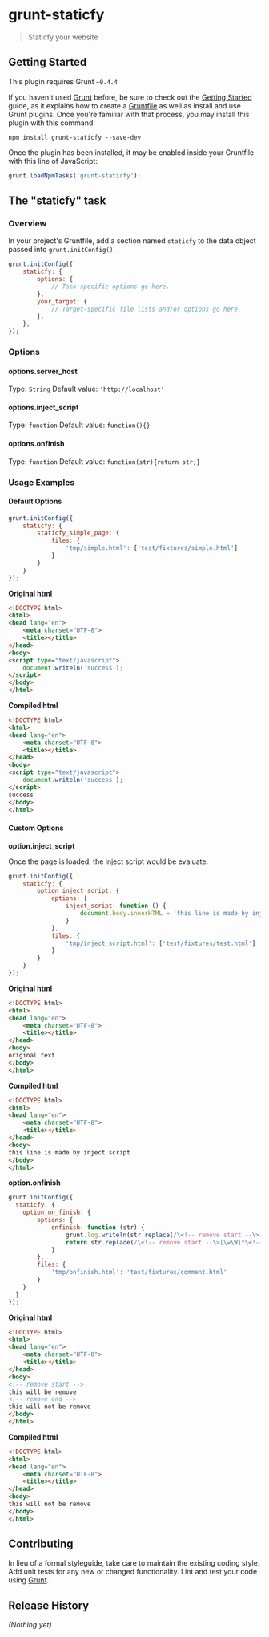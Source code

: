 # grunt-staticfy

> Staticfy your website

## Getting Started
This plugin requires Grunt `~0.4.4`

If you haven't used [Grunt](http://gruntjs.com/) before, be sure to check out the [Getting Started](http://gruntjs.com/getting-started) guide, as it explains how to create a [Gruntfile](http://gruntjs.com/sample-gruntfile) as well as install and use Grunt plugins. Once you're familiar with that process, you may install this plugin with this command:

```shell
npm install grunt-staticfy --save-dev
```

Once the plugin has been installed, it may be enabled inside your Gruntfile with this line of JavaScript:

```js
grunt.loadNpmTasks('grunt-staticfy');
```

## The "staticfy" task

### Overview
In your project's Gruntfile, add a section named `staticfy` to the data object passed into `grunt.initConfig()`.

```js
grunt.initConfig({
	staticfy: {
		options: {
			// Task-specific options go here.
		},
		your_target: {
			// Target-specific file lists and/or options go here.
		},
	},
});
```

### Options

#### options.server_host
Type: `String`
Default value: `'http://localhost'`

#### options.inject_script
Type: `function`
Default value: `function(){}`

#### options.onfinish
Type: `function`
Default value: `function(str){return str;}`

### Usage Examples

#### Default Options

```js
grunt.initConfig({
	staticfy: {
		staticfy_simple_page: {
		    files: {
		        'tmp/simple.html': ['test/fixtures/simple.html']
		    }
		}
	}
});
```

**Original html**

```html
<!DOCTYPE html>
<html>
<head lang="en">
    <meta charset="UTF-8">
    <title></title>
</head>
<body>
<script type="text/javascript">
    document.writeln('success');
</script>
</body>
</html>
```

**Compiled html**

```html
<!DOCTYPE html>
<html>
<head lang="en">
    <meta charset="UTF-8">
    <title></title>
</head>
<body>
<script type="text/javascript">
    document.writeln('success');
</script>
success
</body>
</html>
```

#### Custom Options

**option.inject_script**

Once the page is loaded, the inject script would be evaluate.

```js
grunt.initConfig({
	staticfy: {
		option_inject_script: {
		    options: {
		        inject_script: function () {
		            document.body.innerHTML = 'this line is made by inject script';
		        }
		    },
		    files: {
		        'tmp/inject_script.html': ['test/fixtures/test.html']
		    }
		}
	}
});
```

**Original html**

```html
<!DOCTYPE html>
<html>
<head lang="en">
    <meta charset="UTF-8">
    <title></title>
</head>
<body>
original text
</body>
</html>
```

**Compiled html**

```html
<!DOCTYPE html>
<html>
<head lang="en">
    <meta charset="UTF-8">
    <title></title>
</head>
<body>
this line is made by inject script
</body>
</html>
```

**option.onfinish**

```js
grunt.initConfig({
  staticfy: {
    option_on_finish: {
        options: {
            onfinish: function (str) {
                grunt.log.writeln(str.replace(/\<!-- remove start --\>[\w\W]*\<!-- remove end --\>/gi, ''));
                return str.replace(/\<!-- remove start --\>[\w\W]*\<!-- remove end --\>/gi, '');
            }
        },
        files: {
            'tmp/onfinish.html': 'test/fixtures/comment.html'
        }
    }
  }
});
```

**Original html**

```html
<!DOCTYPE html>
<html>
<head lang="en">
    <meta charset="UTF-8">
    <title></title>
</head>
<body>
<!-- remove start -->
this will be remove
<!-- remove end -->
this will not be remove
</body>
</html>
```

**Compiled html**

```html
<!DOCTYPE html>
<html>
<head lang="en">
    <meta charset="UTF-8">
    <title></title>
</head>
<body>
this will not be remove
</body>
</html>
```


## Contributing
In lieu of a formal styleguide, take care to maintain the existing coding style. Add unit tests for any new or changed functionality. Lint and test your code using [Grunt](http://gruntjs.com/).

## Release History
_(Nothing yet)_
